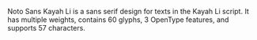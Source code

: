 Noto Sans Kayah Li is a sans serif design for texts in the Kayah Li script. It has multiple weights, contains 60 glyphs, 3 OpenType features, and supports 57 characters.